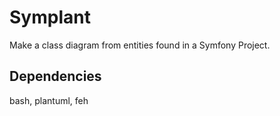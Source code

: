 # Symplant
Make a class diagram from entities found in a Symfony Project.

## Dependencies
bash, plantuml, feh
